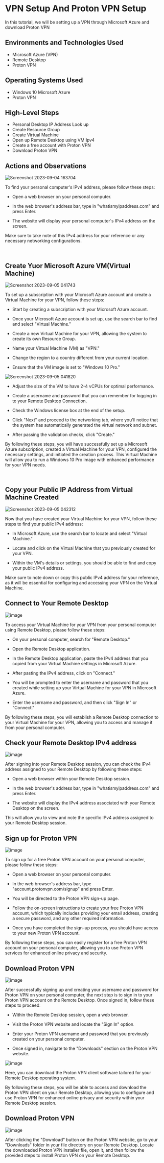 <h1>VPN Setup And Proton VPN Setup</h1>
In this tutorial, we will be setting up a VPN through Microsoft Azure and download Proton VPN<br />


<h2>Environments and Technologies Used</h2>

- Microsoft Azure (VPN)
- Remote Desktop
- Proton VPN
  


<h2>Operating Systems Used </h2>

- Windows 10 Microsoft Azure
- Proton VPN

<h2>High-Level Steps</h2>

- Personal Desktop IP Address Look up
- Create Resource Group
- Create Virtual Machine
- Open up Remote Desktop using VM Ipv4
- Create a free account with Proton VPN
- Download Proton VPN




<h2>Actions and Observations</h2>


![Screenshot 2023-09-04 163704](https://github.com/kavismith/VPN-Setup/assets/143667203/686285da-0ef9-4f2a-990b-cc88202a92ff)

</p>
<p>
To find your personal computer's IPv4 address, please follow these steps:

- Open a web browser on your personal computer.

- In the web browser's address bar, type in "whatismyipaddress.com" and press Enter.

- The website will display your personal computer's IPv4 address on the screen.

Make sure to take note of this IPv4 address for your reference or any necessary networking configurations.


</p>
<br />
<h2>Create Yuor Microsoft Azure VM(Virtual Machine)</h2>

![Screenshot 2023-09-05 041743](https://github.com/kavismith/VPN-Setup/assets/143667203/412265d7-de72-4ae6-979d-3b31b0e35afa) 

To set up a subscription with your Microsoft Azure account and create a Virtual Machine for your VPN, follow these steps:

- Start by creating a subscription with your Microsoft Azure account.

- Once your Microsoft Azure account is set up, use the search bar to find and select "Virtual Machine."

- Create a new Virtual Machine for your VPN, allowing the system to create its own Resource Group.

- Name your Virtual Machine (VM) as "VPN."

- Change the region to a country different from your current location.

- Ensure that the VM image is set to "Windows 10 Pro."

![Screenshot 2023-09-05 041820](https://github.com/kavismith/VPN-Setup/assets/143667203/febd0df2-8168-420c-ae59-84ad83abe440)

- Adjust the size of the VM to have 2-4 vCPUs for optimal performance.

- Create a username and password that you can remember for logging in to your Remote Desktop Connection.

- Check the Windows license box at the end of the setup.

- Click "Next" and proceed to the networking tab, where you'll notice that the system has automatically generated the virtual network and subnet.

- After passing the validation checks, click "Create."

By following these steps, you will have successfully set up a Microsoft Azure subscription, created a Virtual Machine for your VPN, configured the necessary settings, and initiated the creation process. This Virtual Machine will allow you to run a Windows 10 Pro image with enhanced performance for your VPN needs.

</p>
<p>

</p>
<br />

<h2>Copy your Public IP Address from Virtual Machine Created</h2> 

![Screenshot 2023-09-05 042312](https://github.com/kavismith/VPN-Setup/assets/143667203/de66f10c-d657-4057-a254-579cd0ecba32)


</p>
<p>
Now that you have created your Virtual Machine for your VPN, follow these steps to find your public IPv4 address:

- In Microsoft Azure, use the search bar to locate and select "Virtual Machine."

- Locate and click on the Virtual Machine that you previously created for your VPN.

- Within the VM's details or settings, you should be able to find and copy your public IPv4 address.

Make sure to note down or copy this public IPv4 address for your reference, as it will be essential for configuring and accessing your VPN on the Virtual Machine. 
</p>

<h2>Connect to Your Remote Desktop</h2>


![image](https://github.com/kavismith/VPN-Setup/assets/143667203/8cd05a3b-4f52-4aec-83e1-844a6abfb7c4)



</p>
<p>
To access your Virtual Machine for your VPN from your personal computer using Remote Desktop, please follow these steps:

- On your personal computer, search for "Remote Desktop."

- Open the Remote Desktop application.

- In the Remote Desktop application, paste the IPv4 address that you copied from your Virtual Machine settings in Microsoft Azure.

- After pasting the IPv4 address, click on "Connect."

- You will be prompted to enter the username and password that you created while setting up your Virtual Machine for your VPN in Microsoft Azure.

- Enter the username and password, and then click "Sign In" or "Connect."

By following these steps, you will establish a Remote Desktop connection to your Virtual Machine for your VPN, allowing you to access and manage it from your personal computer.

</p>

<h2>Check your Remote Desktop IPv4 address</h2>


![image](https://github.com/kavismith/VPN-Setup/assets/143667203/d3708220-6589-46a7-85f3-362a60e9d4d6)




</p>
<p>
After signing into your Remote Desktop session, you can check the IPv4 address assigned to your Remote Desktop by following these steps:

- Open a web browser within your Remote Desktop session.

- In the web browser's address bar, type in "whatismyipaddress.com" and press Enter.

- The website will display the IPv4 address associated with your Remote Desktop on the screen.

This will allow you to view and note the specific IPv4 address assigned to your Remote Desktop session.
</p>

<h2>Sign up for Proton VPN</h2>


![image](https://github.com/kavismith/VPN-Setup/assets/143667203/cd57294b-7dda-4d71-aaf4-04b637eec782)


</p>
<p>
To sign up for a free Proton VPN account on your personal computer, please follow these steps:

- Open a web browser on your personal computer.

- In the web browser's address bar, type "account.protonvpn.com/signup" and press Enter.

- You will be directed to the Proton VPN sign-up page.

- Follow the on-screen instructions to create your free Proton VPN account, which typically includes providing your email address, creating a secure password, and any other required information.

- Once you have completed the sign-up process, you should have access to your new Proton VPN account.

By following these steps, you can easily register for a free Proton VPN account on your personal computer, allowing you to use Proton VPN services for enhanced online privacy and security.
</p>

<h2>Download Proton VPN</h2>


![image](https://github.com/kavismith/VPN-Setup/assets/143667203/528083d4-55de-43a5-8dba-be331094b670)

After successfully signing up and creating your username and password for Proton VPN on your personal computer, the next step is to sign in to your Proton VPN account on the Remote Desktop. Once signed in, follow these steps to proceed:

- Within the Remote Desktop session, open a web browser.

- Visit the Proton VPN website and locate the "Sign In" option.

- Enter your Proton VPN username and password that you previously created on your personal computer.

- Once signed in, navigate to the "Downloads" section on the Proton VPN website.

![image](https://github.com/kavismith/VPN-Setup/assets/143667203/81706cc3-7a1b-411a-9f24-9eb82a837ca6)

Here, you can download the Proton VPN client software tailored for your Remote Desktop operating system.

By following these steps, you will be able to access and download the Proton VPN client on your Remote Desktop, allowing you to configure and use Proton VPN for enhanced online privacy and security within your Remote Desktop session.

</p>
<p>
 
</p>


<h2>Download Proton VPN</h2>


![image](https://github.com/kavismith/VPN-Setup/assets/143667203/8ae1bac3-0368-48ae-9575-f8717fdaef09)


</p>
<p>
After clicking the "Download" button on the Proton VPN website, go to your "Downloads" folder in your file directory on your Remote Desktop. Locate the downloaded Proton VPN installer file, open it, and then follow the provided steps to install Proton VPN on your Remote Desktop.
</p>
